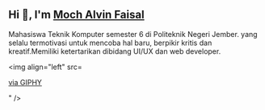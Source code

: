 <h2>Hi 👋, I'm <a href="https://alvinfaisal.github.io/portfolio-/">Moch Alvin Faisal</a></h2>
<p>Mahasiswa Teknik Komputer semester 6 di Politeknik Negeri Jember. yang selalu termotivasi untuk mencoba hal baru, berpikir kritis dan kreatif.Memiliki ketertarikan 
dibidang UI/UX dan web developer.</p>

<img align="left" src=<p><a href="https://giphy.com/gifs/messi-lionel-leo-l0MYsOZQZ8FTdxgiY">via GIPHY</a></p>" />

